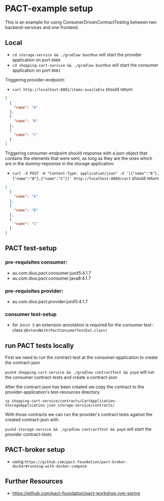 # PACT-example setup

This is an example for using ConsumerDrivenContractTesting between two backend-services and one
frontend.

## Local

- `cd storage-service && ./gradlew bootRun` will start the provider application on port `8080`
- `cd shopping-cart-service && ./gradlew bootRun` will start the consumer application on port `8081`

Triggering provider-endpoint:

- `curl http://localhost:8081/items-available` should return

```json
[
  {
    "name": "A"
  },
  {
    "name": "B"
  },
  {
    "name": "C"
  }
]
```

Triggering consumer-endpoint should response with a json object that contains the elements that were
sent, as long as they are the ones which are in the dummy-repsonse in the storage application:

- `curl -X POST -H "Content-Type: application/json" -d '[{"name":"A"},{"name":"B"},{"name":"C"}]' http://localhost:8080/cart`
  should return

```json
[
  {
    "name": "A"
  },
  {
    "name": "B"
  },
  {
    "name": "C"
  }
]
```

## PACT test-setup

### pre-requisites consumer:

- au.com.dius.pact.consumer:junit5:4.1.7
- au.com.dius.pact.consumer:java8:4.1.7

### pre-requisites provider:

- au.com.dius.pact.provider:junit5:4.1.7

### consumer test-setup

- for `JUnit 5` an extension annotation is required for the consumer
  test-class `@ExtendWith(PactConsumerTestExt.class)`

## run PACT tests locally

First we need to run the contract-test at the consumer-application to create the contract-json

`pushd shopping-cart-service && ./gradlew contractTest && popd` will run the consumer contract-tests and create a contract-json

After the contract-json has been created we copy the contract to the provider-application's test-resources directory

`cp shopping-cart-service/contracts/CartApplication-StorageApplication.json storage-service/contracts/`

With those contracts we can run the provider's contract tests against the created contract-json with

`pushd storage-service && ./gradlew contractTest && popd` will start the provider contract-tests

## PACT-broker setup

- using `https://github.com/pact-foundation/pact-broker-docker#running-with-docker-compose`

## Further Resources

- https://github.com/pact-foundation/pact-workshop-jvm-spring

